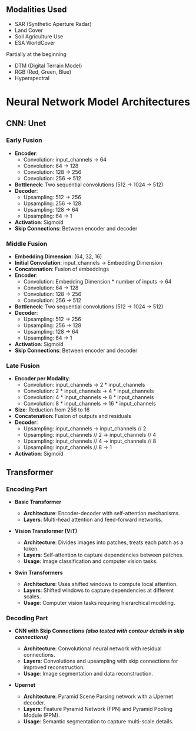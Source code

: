 ## Modalities Used

- SAR (Synthetic Aperture Radar)
- Land Cover
- Soil Agriculture Use
- ESA WorldCover

Partially at the beginning
- DTM (Digital Terrain Model)
- RGB (Red, Green, Blue)
- Hyperspectral


# Neural Network Model Architectures

## CNN: Unet

### Early Fusion
- **Encoder**:
  - Convolution: input_channels -> 64
  - Convolution: 64 -> 128
  - Convolution: 128 -> 256
  - Convolution: 256 -> 512
- **Bottleneck**: Two sequential convolutions (512 -> 1024 -> 512)
- **Decoder**:
  - Upsampling: 512 -> 256
  - Upsampling: 256 -> 128
  - Upsampling: 128 -> 64
  - Upsampling: 64 -> 1
- **Activation**: Sigmoïd
- **Skip Connections**: Between encoder and decoder

### Middle Fusion
- **Embedding Dimension**: (64, 32, 16)
- **Initial Convolution**: input_channels -> Embedding Dimension
- **Concatenation**: Fusion of embeddings
- **Encoder**:
  - Convolution: Embedding Dimension * number of inputs -> 64
  - Convolution: 64 -> 128
  - Convolution: 128 -> 256
  - Convolution: 256 -> 512
- **Bottleneck**: Two sequential convolutions (512 -> 1024 -> 512)
- **Decoder**:
  - Upsampling: 512 -> 256
  - Upsampling: 256 -> 128
  - Upsampling: 128 -> 64
  - Upsampling: 64 -> 1
- **Activation**: Sigmoïd
- **Skip Connections**: Between encoder and decoder

### Late Fusion
- **Encoder per Modality**:
  - Convolution: input_channels -> 2 * input_channels
  - Convolution: 2 * input_channels -> 4 * input_channels
  - Convolution: 4 * input_channels -> 8 * input_channels
  - Convolution: 8 * input_channels -> 16 * input_channels
- **Size**: Reduction from 256 to 16
- **Concatenation**: Fusion of outputs and residuals
- **Decoder**:
  - Upsampling: input_channels -> input_channels // 2
  - Upsampling: input_channels // 2 -> input_channels // 4
  - Upsampling: input_channels // 4 -> input_channels // 8
  - Upsampling: input_channels // 8 -> 1
- **Activation**: Sigmoïd

## Transformer

### Encoding Part

- **Basic Transformer**
  - **Architecture**: Encoder-decoder with self-attention mechanisms.
  - **Layers**: Multi-head attention and feed-forward networks.

- **Vision Transformer (ViT)**
  - **Architecture**: Divides images into patches, treats each patch as a token.
  - **Layers**: Self-attention to capture dependencies between patches.
  - **Usage**: Image classification and computer vision tasks.

- **Swin Transformers**
  - **Architecture**: Uses shifted windows to compute local attention.
  - **Layers**: Shifted windows to capture dependencies at different scales.
  - **Usage**: Computer vision tasks requiring hierarchical modeling.

### Decoding Part

- **CNN with Skip Connections**  ***(also tested with contour details in skip connections)***
  - **Architecture**: Convolutional neural network with residual connections.
  - **Layers**: Convolutions and upsampling with skip connections for improved reconstruction.
  - **Usage**: Image segmentation and data reconstruction.

- **Upernet**
  - **Architecture**: Pyramid Scene Parsing network with a Upernet decoder.
  - **Layers**: Feature Pyramid Network (FPN) and Pyramid Pooling Module (PPM).
  - **Usage**: Semantic segmentation to capture multi-scale details.
